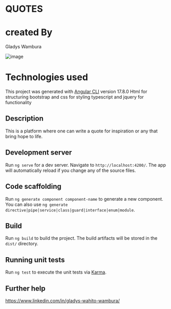 # QUOTES

# created By
Gladys Wambura

![image](https://user-images.githubusercontent.com/97955649/162623977-77137bfc-5f5c-44f4-9bf6-3f6e3f22f789.png)

# Technologies used
This project was generated with [Angular CLI](https://github.com/angular/angular-cli) version 17.8.0
Html for structuring
bootstrap and css for styling
typescript and jquery for functionality

## Description
This is a platform where one can write a quote for inspiration  or any that bring hope to life.


## Development server

Run `ng serve` for a dev server. Navigate to `http://localhost:4200/`. The app will automatically reload if you change any of the source files.

## Code scaffolding

Run `ng generate component component-name` to generate a new component. You can also use `ng generate directive|pipe|service|class|guard|interface|enum|module`.

## Build

Run `ng build` to build the project. The build artifacts will be stored in the `dist/` directory.

## Running unit tests

Run `ng test` to execute the unit tests via [Karma](https://karma-runner.github.io).

## Further help
https://www.linkedin.com/in/gladys-wahito-wambura/
